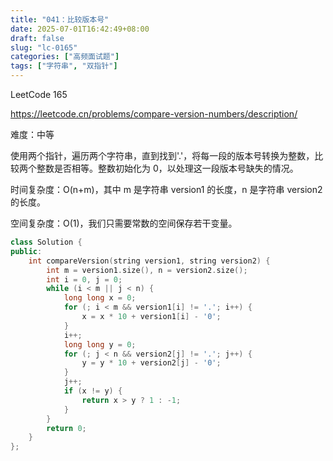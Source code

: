 ```yaml
---
title: "041：比较版本号"
date: 2025-07-01T16:42:49+08:00
draft: false
slug: "lc-0165"
categories: ["高频面试题"]
tags: ["字符串", "双指针"]
---
```


LeetCode 165

https://leetcode.cn/problems/compare-version-numbers/description/

难度：中等

使用两个指针，遍历两个字符串，直到找到'.'，将每一段的版本号转换为整数，比较两个整数是否相等。整数初始化为 0，以处理这一段版本号缺失的情况。

时间复杂度：O(n+m)，其中 m 是字符串 version1 的长度，n 是字符串 version2 的长度。

空间复杂度：O(1)，我们只需要常数的空间保存若干变量。

<!--more-->

```cpp
class Solution {
public:
    int compareVersion(string version1, string version2) {
        int m = version1.size(), n = version2.size();
        int i = 0, j = 0;
        while (i < m || j < n) {
            long long x = 0;
            for (; i < m && version1[i] != '.'; i++) {
                x = x * 10 + version1[i] - '0';
            }
            i++;
            long long y = 0;
            for (; j < n && version2[j] != '.'; j++) {
                y = y * 10 + version2[j] - '0';
            }
            j++;
            if (x != y) {
                return x > y ? 1 : -1;
            }
        }
        return 0;
    }
};
```
